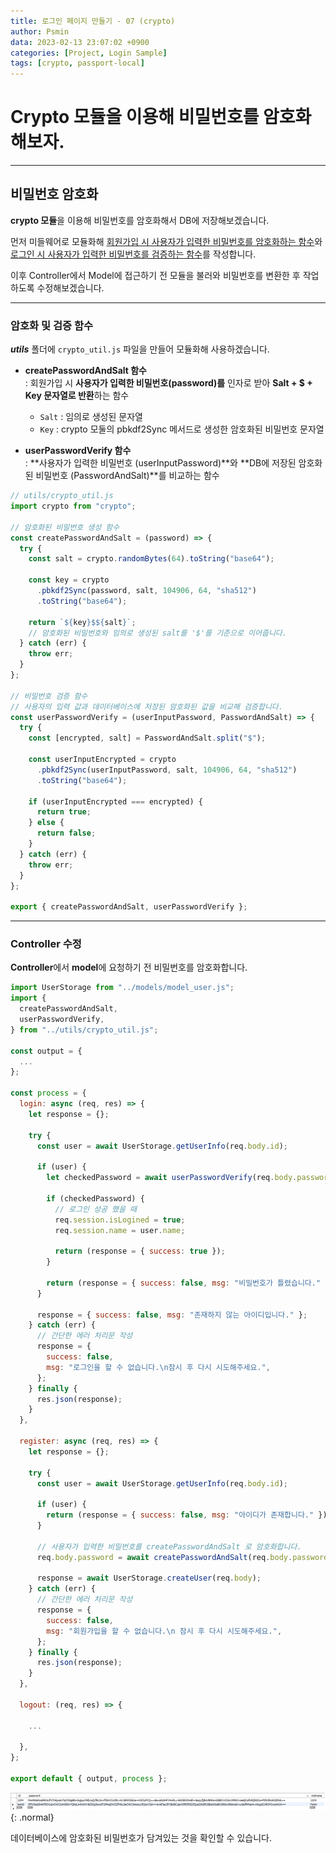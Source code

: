 ```yaml
---
title: 로그인 페이지 만들기 - 07 (crypto)
author: Psmin
data: 2023-02-13 23:07:02 +0900
categories: [Project, Login Sample]
tags: [crypto, passport-local]
---
```


# Crypto 모듈을 이용해 비밀번호를 암호화해보자.

---

## 비밀번호 암호화

**crypto 모듈**을 이용해 비밀번호를 암호화해서 DB에 저장해보겠습니다.

먼저 미들웨어로 모듈화해 <u>회원가입 시 사용자가 입력한 비밀번호를 암호화하는 함수</u>와 <u>로그인 시 사용자가 입력한 비밀번호를 검증하는 함수</u>를 작성합니다.

이후 Controller에서 Model에 접근하기 전 모듈을 불러와 비밀번호를 변환한 후 작업하도록 수정해보겠습니다.

---

### 암호화 및 검증 함수

**_utils_** 폴더에 `crypto_util.js` 파일을 만들어 모듈화해 사용하겠습니다.

- **createPasswordAndSalt 함수**  
  : 회원가입 시 **사용자가 입력한 비밀번호(password)를** 인자로 받아 **Salt + $ + Key 문자열로 반환**하는 함수

  - `Salt` : 임의로 생성된 문자열
  - `Key` : crypto 모둘의 pbkdf2Sync 메서드로 생성한 암호화된 비밀번호 문자열

- **userPasswordVerify 함수**  
  : **사용자가 입력한 비밀번호 (userInputPassword)**와 **DB에 저장된 암호화된 비밀번호 (PasswordAndSalt)**를 비교하는 함수
  >

```js
// utils/crypto_util.js
import crypto from "crypto";

// 암호화된 비밀번호 생성 함수
const createPasswordAndSalt = (password) => {
  try {
    const salt = crypto.randomBytes(64).toString("base64");

    const key = crypto
      .pbkdf2Sync(password, salt, 104906, 64, "sha512")
      .toString("base64");

    return `${key}$${salt}`;
    // 암호화된 비밀번호와 임의로 생성된 salt를 '$'를 기준으로 이어줍니다.
  } catch (err) {
    throw err;
  }
};

// 비밀번호 검증 함수
// 사용자의 입력 값과 데이터베이스에 저장된 암호화된 값을 비교해 검증합니다.
const userPasswordVerify = (userInputPassword, PasswordAndSalt) => {
  try {
    const [encrypted, salt] = PasswordAndSalt.split("$");

    const userInputEncrypted = crypto
      .pbkdf2Sync(userInputPassword, salt, 104906, 64, "sha512")
      .toString("base64");

    if (userInputEncrypted === encrypted) {
      return true;
    } else {
      return false;
    }
  } catch (err) {
    throw err;
  }
};

export { createPasswordAndSalt, userPasswordVerify };
```

---

### Controller 수정

**Controller**에서 **model**에 요청하기 전 비밀번호를 암호화합니다.

```js
import UserStorage from "../models/model_user.js";
import {
  createPasswordAndSalt,
  userPasswordVerify,
} from "../utils/crypto_util.js";

const output = {
  ...
};

const process = {
  login: async (req, res) => {
    let response = {};

    try {
      const user = await UserStorage.getUserInfo(req.body.id);

      if (user) {
        let checkedPassword = await userPasswordVerify(req.body.password, user.password);

        if (checkedPassword) {
          // 로그인 성공 했을 때
          req.session.isLogined = true;
          req.session.name = user.name;

          return (response = { success: true });
        }

        return (response = { success: false, msg: "비밀번호가 틀렸습니다." });
      }

      response = { success: false, msg: "존재하지 않는 아이디입니다." };
    } catch (err) {
      // 간단한 에러 처리문 작성
      response = {
        success: false,
        msg: "로그인을 할 수 없습니다.\n잠시 후 다시 시도해주세요.",
      };
    } finally {
      res.json(response);
    }
  },

  register: async (req, res) => {
    let response = {};

    try {
      const user = await UserStorage.getUserInfo(req.body.id);

      if (user) {
        return (response = { success: false, msg: "아이디가 존재합니다." });
      }

      // 사용자가 입력한 비밀번호를 createPasswordAndSalt 로 암호화합니다.
      req.body.password = await createPasswordAndSalt(req.body.password);

      response = await UserStorage.createUser(req.body);
    } catch (err) {
      // 간단한 에러 처리문 작성
      response = {
        success: false,
        msg: "회원가입을 할 수 없습니다.\n 잠시 후 다시 시도해주세요.",
      };
    } finally {
      res.json(response);
    }
  },

  logout: (req, res) => {

    ...

  },
};

export default { output, process };
```

![crypto-rds](/assets/img/crypto-rds.png){: .normal}

데이터베이스에 암호화된 비밀번호가 담겨있는 것을 확인할 수 있습니다.
